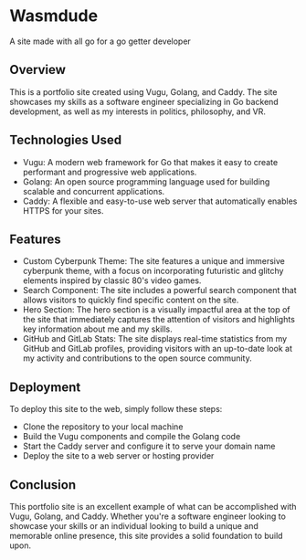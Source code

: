 # Wasmdude
A site made with all go for a go getter developer

## Overview
This is a portfolio site created using Vugu, Golang, and Caddy. The site showcases my skills as a software engineer specializing in Go backend development, as well as my interests in politics, philosophy, and VR.

## Technologies Used
- Vugu: A modern web framework for Go that makes it easy to create performant and progressive web applications.
- Golang: An open source programming language used for building scalable and concurrent applications.
- Caddy: A flexible and easy-to-use web server that automatically enables HTTPS for your sites.

## Features
- Custom Cyberpunk Theme: The site features a unique and immersive cyberpunk theme, with a focus on incorporating futuristic and glitchy elements inspired by classic 80's video games.
- Search Component: The site includes a powerful search component that allows visitors to quickly find specific content on the site.
- Hero Section: The hero section is a visually impactful area at the top of the site that immediately captures the attention of visitors and highlights key information about me and my skills.
- GitHub and GitLab Stats: The site displays real-time statistics from my GitHub and GitLab profiles, providing visitors with an up-to-date look at my activity and contributions to the open source community.

## Deployment
To deploy this site to the web, simply follow these steps:

- Clone the repository to your local machine
- Build the Vugu components and compile the Golang code
- Start the Caddy server and configure it to serve your domain name
- Deploy the site to a web server or hosting provider

## Conclusion
This portfolio site is an excellent example of what can be accomplished with Vugu, Golang, and Caddy. Whether you're a software engineer looking to showcase your skills or an individual looking to build a unique and memorable online presence, this site provides a solid foundation to build upon.